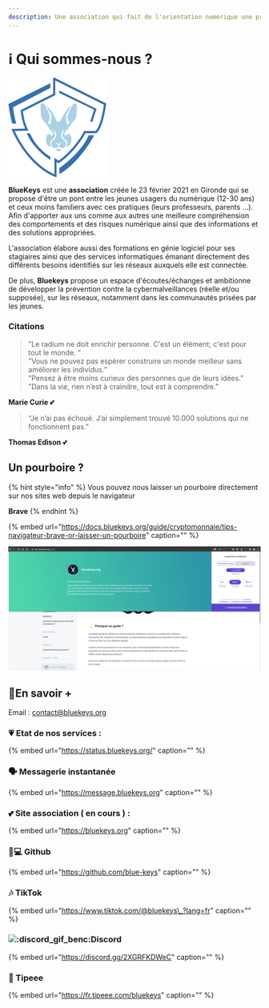 ```yaml
---
description: Une association qui fait de l'orientation numérique une priorité
---
```


# ℹ️ Qui sommes-nous ?

![](.gitbook/assets/logox200%20%281%29.png)

**BlueKeys** est une **association** créée le 23 février 2021 en Gironde qui se propose d'être un pont entre les  jeunes usagers du numérique \(12-30 ans\) et ceux moins familiers avec ces pratiques \(leurs professeurs, parents ...\). Afin d'apporter aux uns comme aux autres une meilleure compréhension des comportements et des risques numérique ainsi que des informations et des solutions appropriées.

L'association élabore aussi des formations en génie logiciel pour ses stagiaires ainsi que des services informatiques émanant directement des différents besoins identifiés sur les réseaux auxquels elle est connectée. 

De plus, **Bluekeys** propose un espace d'écoutes/échanges et ambitionne de développer la prévention contre la cybermalveillances \(réelle et/ou supposée\), sur les réseaux, notamment dans les communautés prisées par les jeunes. 

### Citations

> ”Le radium ne doit enrichir personne. C'est un élément; c'est pour tout le monde. ”  
> ”Vous ne pouvez pas espérer construire un monde meilleur sans améliorer les individus.”  
> ”Pensez à être moins curieux des personnes que de leurs idées.”  
> ”Dans la vie, rien n’est à craindre, tout est à comprendre.”

**Marie Curie** 💕

> “Je n’ai pas échoué. J’ai simplement trouvé 10.000 solutions qui ne fonctionnent pas.”

**Thomas Edison** 💕

## Un pourboire ?

{% hint style="info" %}
Vous pouvez nous laisser un pourboire directement sur nos sites web depuis le navigateur

**Brave**
{% endhint %}

{% embed url="https://docs.bluekeys.org/guide/cryptomonnaie/tips-navigateur-brave-or-laisser-un-pourboire" caption="" %}

![](.gitbook/assets/image%20%283%29.png)

## 🔗En savoir +

Email : contact@bluekeys.org

### 💗 Etat de nos services :

{% embed url="https://status.bluekeys.org/" caption="" %}

### 🗣 Messagerie instantanée

{% embed url="https://message.bluekeys.org" caption="" %}

### 💕 Site association \( **en cours** \) :

{% embed url="https://bluekeys.org" caption="" %}

### 👨💻 Github

{% embed url="https://github.com/blue-keys" caption="" %}

### 🎶 TikTok

{% embed url="https://www.tiktok.com/@bluekeys\_?lang=fr" caption="" %}

### ![:discord\_gif\_benc:](https://cdn.discordapp.com/emojis/745264159851151471.gif?v=1)Discord

{% embed url="https://discord.gg/2XGRFKDWeC" caption="" %}

### 🎁 Tipeee

{% embed url="https://fr.tipeee.com/bluekeys" caption="" %}

